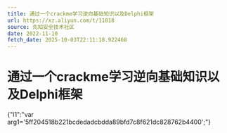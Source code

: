 ```yaml
---
title: 通过一个crackme学习逆向基础知识以及Delphi框架
url: https://xz.aliyun.com/t/11818
source: 先知安全技术社区
date: 2022-11-10
fetch_date: 2025-10-03T22:11:18.922468
---
```


# 通过一个crackme学习逆向基础知识以及Delphi框架

{"l1":"var arg1='5ff204518b221bcdedadcbdda89bfd7c8f621dc828762b4400';"}